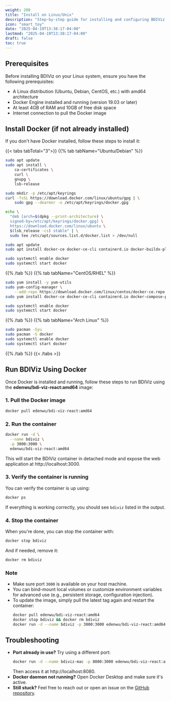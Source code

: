 ```yaml
---
weight: 200
title: "Install on Linux/Unix"
description: "Step-by-step guide for installing and configuring BDIViz on Linux and Unix-based systems"
icon: "smart_toy"
date: "2025-04-19T13:38:17-04:00"
lastmod: "2025-04-19T13:38:17-04:00"
draft: false
toc: true
---
```


## Prerequisites

Before installing BDIViz on your Linux system, ensure you have the following prerequisites:

- A Linux distribution (Ubuntu, Debian, CentOS, etc.) with amd64 architecture
- Docker Engine installed and running (version 19.03 or later)
- At least 4GB of RAM and 10GB of free disk space
- Internet connection to pull the Docker image

## Install Docker (if not already installed)

If you don't have Docker installed, follow these steps to install it:


{{< tabs tabTotal="3">}}
{{% tab tabName="Ubuntu/Debian" %}}


```bash
sudo apt update
sudo apt install \
    ca-certificates \
    curl \
    gnupg \
    lsb-release

sudo mkdir -p /etc/apt/keyrings
curl -fsSL https://download.docker.com/linux/ubuntu/gpg | \
    sudo gpg --dearmor -o /etc/apt/keyrings/docker.gpg

echo \
  "deb [arch=$(dpkg --print-architecture) \
  signed-by=/etc/apt/keyrings/docker.gpg] \
  https://download.docker.com/linux/ubuntu \
  $(lsb_release -cs) stable" | \
  sudo tee /etc/apt/sources.list.d/docker.list > /dev/null

sudo apt update
sudo apt install docker-ce docker-ce-cli containerd.io docker-buildx-plugin docker-compose-plugin

sudo systemctl enable docker
sudo systemctl start docker

```

{{% /tab %}}
{{% tab tabName="CentOS/RHEL" %}}

```bash
sudo yum install -y yum-utils
sudo yum-config-manager \
    --add-repo https://download.docker.com/linux/centos/docker-ce.repo
sudo yum install docker-ce docker-ce-cli containerd.io docker-compose-plugin

sudo systemctl enable docker
sudo systemctl start docker
```

{{% /tab %}}
{{% tab tabName="Arch Linux" %}}

```bash
sudo pacman -Syu
sudo pacman -S docker
sudo systemctl enable docker
sudo systemctl start docker
```

{{% /tab %}}
{{< /tabs >}}


## Run BDIViz Using Docker

Once Docker is installed and running, follow these steps to run BDIViz using the **edenwu/bdi-viz-react:amd64** image:

### 1. Pull the Docker image

```bash
docker pull edenwu/bdi-viz-react:amd64
```

### 2. Run the container

```bash
docker run -d \
  --name bdiviz \
  -p 3000:3000 \
  edenwu/bdi-viz-react:amd64
```

This will start the BDIViz container in detached mode and expose the web application at http://localhost:3000.


### 3. Verify the container is running
You can verify the container is up using:

```bash
docker ps
```

If everything is working correctly, you should see ```bdiviz``` listed in the output.

### 4. Stop the container
When you're done, you can stop the container with:

```bash
docker stop bdiviz
```

And if needed, remove it:

```bash
docker rm bdiviz
```

### Note

- Make sure port ```3000``` is available on your host machine.
- You can bind-mount local volumes or customize environment variables for advanced use (e.g., persistent storage, configuration injection).
- To update the image, simply pull the latest tag again and restart the container:
  ```bash
  docker pull edenwu/bdi-viz-react:amd64
  docker stop bdiviz && docker rm bdiviz
  docker run -d --name bdiviz -p 3000:3000 edenwu/bdi-viz-react:amd64
  ```


## Troubleshooting
- **Port already in use?** Try using a different port:
  ```bash
  docker run -d --name bdiviz-mac -p 8080:3000 edenwu/bdi-viz-react:amd64
  ```
  Then access it at http://localhost:8080.
- **Docker daemon not running?** Open Docker Desktop and make sure it's active.
- **Still stuck?** Feel free to reach out or open an issue on the [GitHub repository](https://github.com/VIDA-NYU/bdi-viz-react/issues).